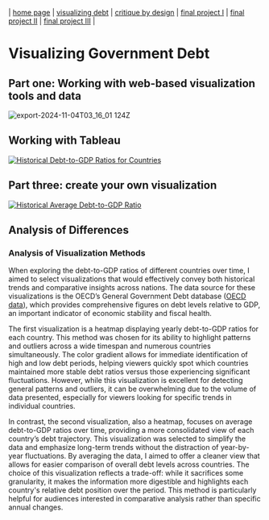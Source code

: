 | [home page](https://cmustudent.github.io/tswd-portfolio-templates/) | [visualizing debt](visualizing-government-debt.md) | [critique by design](critique-by-design) | [final project I](final-project-part-one) | [final project II](final-project-part-two) | [final project III](final-project-part-three) |

# Visualizing Government Debt

## Part one: Working with web-based visualization tools and data

![export-2024-11-04T03_16_01 124Z](https://github.com/user-attachments/assets/b3a354fe-f23e-489b-b99e-0c81a1aa6fac)


## Working with Tableau

[![Historical Debt-to-GDP Ratios for Countries](https://public.tableau.com/static/images/De/Desai_94870-Viz1/Sheet1/1_rss.png)](https://public.tableau.com/views/Desai_94870-Viz1/Sheet1)


## Part three: create your own visualization

[![Historical Average Debt-to-GDP Ratio](https://public.tableau.com/static/images/De/Desai_94870-Viz2/Sheet2/1_rss.png)](https://public.tableau.com/views/Desai_94870-Viz2/Sheet2)


## Analysis of Differences
### Analysis of Visualization Methods

When exploring the debt-to-GDP ratios of different countries over time, I aimed to select visualizations that would effectively convey both historical trends and comparative insights across nations. The data source for these visualizations is the OECD’s General Government Debt database ([OECD data](https://www.oecd.org/en/data/indicators/general-government-debt.html)), which provides comprehensive figures on debt levels relative to GDP, an important indicator of economic stability and fiscal health.

The first visualization is a heatmap displaying yearly debt-to-GDP ratios for each country. This method was chosen for its ability to highlight patterns and outliers across a wide timespan and numerous countries simultaneously. The color gradient allows for immediate identification of high and low debt periods, helping viewers quickly spot which countries maintained more stable debt ratios versus those experiencing significant fluctuations. However, while this visualization is excellent for detecting general patterns and outliers, it can be overwhelming due to the volume of data presented, especially for viewers looking for specific trends in individual countries.

In contrast, the second visualization, also a heatmap, focuses on average debt-to-GDP ratios over time, providing a more consolidated view of each country’s debt trajectory. This visualization was selected to simplify the data and emphasize long-term trends without the distraction of year-by-year fluctuations. By averaging the data, I aimed to offer a cleaner view that allows for easier comparison of overall debt levels across countries. The choice of this visualization reflects a trade-off: while it sacrifices some granularity, it makes the information more digestible and highlights each country's relative debt position over the period. This method is particularly helpful for audiences interested in comparative analysis rather than specific annual changes.
